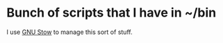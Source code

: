# Bunch of scripts that I have in ~/bin

I use [GNU Stow](https://www.gnu.org/software/stow/) to manage this sort of stuff.
